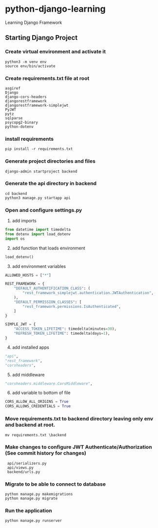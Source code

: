 # python-django-learning
Learning Django Framework

## Starting Django Project

### Create virtual environment and activate it

```shell
python3 -m venv env
source env/bin/activate 	
```

### Create requirements.txt file at root

```text
asgiref 
Django 
django-cors-headers 
djangorestframework 
djangorestframework-simplejwt 
PyJWT 
pytz 
sqlparse 
psycopg2-binary 
python-dotenv 
```

### install requirements

```shell
pip install -r requirements.txt
```

### Generate project directories and files

```shell
django-admin startproject backend
```

### Generate the api directory in backend

```shell
cd backend
python3 manage.py startapp api
```

### Open and configure settings.py
1. add imports

```python
from datetime import timedelta
from dotenv import load_dotenv
import os
```

2. add function that loads environment

```python
load_dotenv()
```

3. add environment variables
```python
ALLOWED_HOSTS = ["*"]

REST_FRAMEWORK = {
	"DEFAULT_AUTHENTIFICATION_CLASS": (
		"rest_framework_simplejwt.authentication.JWTAuthentication",
	),
	"DEFAULT_PERMISSION_CLASSES": [
		"rest_framework.permissions.IsAuthenticated",
	]
}

SIMPLE_JWT = {
	"ACCESS_TOKEN_LIFETIME": timedelta(minutes=30),
	"REFRESH_TOKEN_LIFETIME": timedelta(days=1),
}
```

4. add installed apps

```python
"api",
"rest_framework",
"corsheaders",
```

5. add middleware

```python
"corsheaders.middleware.CorsMiddleware",

```

6. add variable to bottom of file

```python
CORS_ALLOW_ALL_ORIGINS = True
CORS_ALLOWS_CREDENTIALS = True
```

### Move requirements.txt to backend directory leaving only env and backend at root.

```shell
mv requirements.txt \backend
```

### Make changes to configure JWT Authenticate/Authorization (See commit history for changes)

```shell
 api/serializers.py
 api/views.py 
 backend/urls.py 
```

### Migrate to be able to connect to database

```shell
python manage.py makemigrations
python manage.py migrate
```

### Run the application
```shell
python manage.py runserver
```
